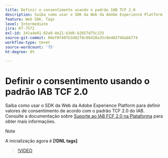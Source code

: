 ```yaml
---
title: Definir o consentimento usando o padrão IAB TCF 2.0
description: Saiba como usar o SDK da Web da Adobe Experience Platform para definir valores de consentimento de acordo com o padrão TCF 2.0 do IAB.
feature: Web SDK, Tags
level: Intermediate
jira: KT-7572
exl-id: 341a4e01-02a9-4e21-b3d6-b2657d75c233
source-git-commit: 00ef0f40fb3d82f0c06428a35c0e402f46ab6774
workflow-type: tm+mt
source-wordcount: '75'
ht-degree: 0%

---
```


# Definir o consentimento usando o padrão IAB TCF 2.0

Saiba como usar o SDK da Web da Adobe Experience Platform para definir valores de consentimento de acordo com o padrão TCF 2.0 do IAB. Consulte a documentação sobre [Suporte ao IAB FCF 2.0 na Plataforma](https://experienceleague.adobe.com/docs/experience-platform/landing/governance-privacy-security/consent/iab/overview.html) para obter mais informações.

>[!NOTE]
>
> A inicialização agora é **[!DNL tags]**

>[!VIDEO](https://video.tv.adobe.com/v/332695/?learn=on)
